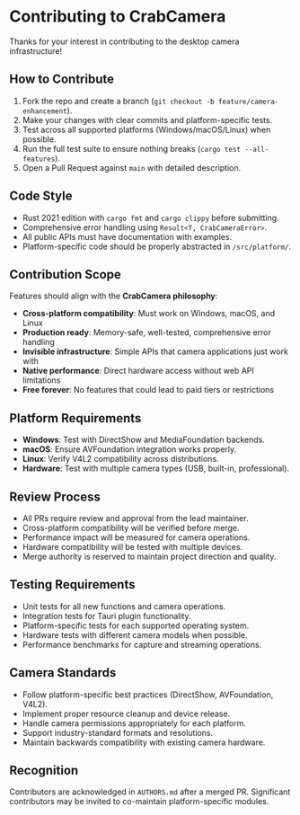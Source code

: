 # Contributing to CrabCamera

Thanks for your interest in contributing to the desktop camera infrastructure!

## How to Contribute
1. Fork the repo and create a branch (`git checkout -b feature/camera-enhancement`).
2. Make your changes with clear commits and platform-specific tests.
3. Test across all supported platforms (Windows/macOS/Linux) when possible.
4. Run the full test suite to ensure nothing breaks (`cargo test --all-features`).
5. Open a Pull Request against `main` with detailed description.

## Code Style
- Rust 2021 edition with `cargo fmt` and `cargo clippy` before submitting.
- Comprehensive error handling using `Result<T, CrabCameraError>`.
- All public APIs must have documentation with examples.
- Platform-specific code should be properly abstracted in `/src/platform/`.

## Contribution Scope
Features should align with the **CrabCamera philosophy**:  
- **Cross-platform compatibility**: Must work on Windows, macOS, and Linux
- **Production ready**: Memory-safe, well-tested, comprehensive error handling  
- **Invisible infrastructure**: Simple APIs that camera applications just work with
- **Native performance**: Direct hardware access without web API limitations
- **Free forever**: No features that could lead to paid tiers or restrictions

## Platform Requirements
- **Windows**: Test with DirectShow and MediaFoundation backends.
- **macOS**: Ensure AVFoundation integration works properly.
- **Linux**: Verify V4L2 compatibility across distributions.
- **Hardware**: Test with multiple camera types (USB, built-in, professional).

## Review Process
- All PRs require review and approval from the lead maintainer.
- Cross-platform compatibility will be verified before merge.
- Performance impact will be measured for camera operations.
- Hardware compatibility will be tested with multiple devices.
- Merge authority is reserved to maintain project direction and quality.

## Testing Requirements
- Unit tests for all new functions and camera operations.
- Integration tests for Tauri plugin functionality.
- Platform-specific tests for each supported operating system.
- Hardware tests with different camera models when possible.
- Performance benchmarks for capture and streaming operations.

## Camera Standards
- Follow platform-specific best practices (DirectShow, AVFoundation, V4L2).
- Implement proper resource cleanup and device release.
- Handle camera permissions appropriately for each platform.
- Support industry-standard formats and resolutions.
- Maintain backwards compatibility with existing camera hardware.

## Recognition
Contributors are acknowledged in `AUTHORS.md` after a merged PR.
Significant contributors may be invited to co-maintain platform-specific modules.